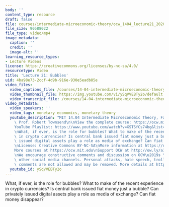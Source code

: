 ```yaml
---
body: ''
content_type: resource
draft: false
file: courses/intermediate-microeconomic-theory/ocw_1404_lecture21_2020dec03_360p_16_9.mp4
file_size: 90588022
file_type: video/mp4
image_metadata:
  caption: ''
  credit: ''
  image-alt: ''
learning_resource_types:
- Lecture Videos
license: https://creativecommons.org/licenses/by-nc-sa/4.0/
resourcetype: Video
title: 'Lecture 21: Bubbles'
uid: 4ba98e73-2ccf-4d9b-916e-930e5eadb85e
video_files:
  video_captions_file: /courses/14-04-intermediate-microeconomic-theory-fall-2020/1l0lQdeP8YcSxKrLR5CGTPNetvq1Iqyks_transcript.webvtt
  video_thumbnail_file: https://img.youtube.com/vi/ySqVVEBTy2o/default.jpg
  video_transcript_file: /courses/14-04-intermediate-microeconomic-theory-fall-2020/1l0lQdeP8YcSxKrLR5CGTPNetvq1Iqyks_transcript.pdf
video_metadata:
  video_speakers: ''
  video_tags: monetary economics, monetary theory
  youtube_description: "MIT 14.04 Intermediate Microeconomic Theory, Fall 2020\nInstructor:\
    \ Prof. Robert Townsend\n\nView the complete course: https://ocw.mit.edu/courses/14-04-intermediate-microeconomic-theory-fall-2020/\n\
    YouTube Playlist: https://www.youtube.com/watch?v=XSTSfCs74bg&list=PLUl4u3cNGP63wnrKge9vllow3Y2OOOKqF\n\
    \nWhat, if ever, is the role for bubbles? What to make of the recent experience\
    \ in crypto currencies? Is central bank issued fiat money just a bubble? Can privately\
    \ issued digital assets play a role as media of exchange? Can fiat money disappear?\n\
    \nLicense: Creative Commons BY-NC-SA\nMore information at https://ocw.mit.edu/terms\n\
    More courses at https://ocw.mit.edu\nSupport OCW at http://ow.ly/a1If50zVRlQ\n\
    \nWe encourage constructive comments and discussion on OCW\u2019s YouTube and\
    \ other social media channels. Personal attacks, hate speech, trolling, and inappropriate\
    \ comments are not allowed and may be removed. More details at https://ocw.mit.edu/comments."
  youtube_id: ySqVVEBTy2o
---
```

What, if ever, is the role for bubbles? What to make of the recent experience in crypto currencies? Is central bank issued fiat money just a bubble? Can privately issued digital assets play a role as media of exchange? Can fiat money disappear?